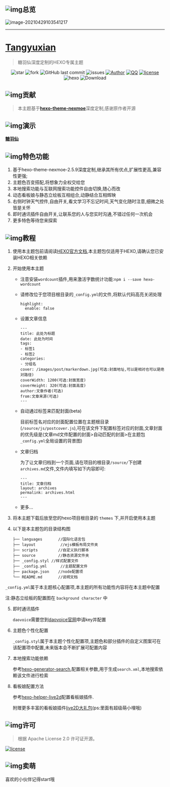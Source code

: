 ## ![img](https://cdn.tangyuxian.com/PicGoImages/20210429104219.png)总览

![image-20210429103541217](https://cdn.tangyuxian.com/PicGoImages/20210429104818.png)

------

# [Tangyuxian](https://www.tangyuxian.com)

> 糖羽仙深度定制的HEXO专属主题
<p align="center">
<img alt="star" src="https://img.shields.io/github/stars/tangyuxian/hexo-theme-tangyuxian.svg"/>
<img alt="fork" src="https://img.shields.io/github/forks/tangyuxian/hexo-theme-tangyuxian.svg"/>
<img alt="GitHub last commit" src="https://img.shields.io/github/last-commit/tangyuxian/hexo-theme-tangyuxian.svg?label=commits">
<img alt="issues" src="https://img.shields.io/github/issues/tangyuxian/hexo-theme-tangyuxian.svg"/>
<a href="https://www.tangyuxian.com"><img alt="Author" src="https://img.shields.io/badge/author-糖羽仙-red.svg"/></a>
<a href="http://wpa.qq.com/msgrd?v=3&uin=2120252100&site=qq&menu=yes"><img alt="QQ" src="https://img.shields.io/badge/QQ-2120252100-red.svg"/></a>
<a href="https://github.com/tangyuxian/hexo-theme-tangyuxian/blob/master/LICENSE"><img alt="license" src="https://img.shields.io/github/license/tangyuxian/hexo-theme-tangyuxian.svg"/></a>
<img alt="hexo" src="https://img.shields.io/badge/hexo-blue.svg"/>
<img alt="Download" src="https://img.shields.io/badge/download-29.9KB-brightgreen.svg"/>
</p>

## ![img](https://cdn.tangyuxian.com/PicGoImages/20210429104626.png)贡献

> 本主题基于[**hexo-theme-nexmoe**](https://github.com/tangyuxian/hexo-theme-nexmoe)深度定制,感谢原作者开源
>

## ![img](https://cdn.tangyuxian.com/PicGoImages/20210429105429.png)演示

[**糖羽仙**](https://www.tangyuxian.com)

## ![img](https://cdn.tangyuxian.com/PicGoImages/20210429112034.png)特色功能

1. 基于hexo-theme-nexmoe-2.5.9深度定制,继承其所有优点,扩展性更高,兼容性更强;
2. 主题色百变搭配,将想象力全权交给您
3. 本地搜索功能与互联网搜索功能控件自由切换,随心而改
4. 动态看板娘与静态立绘板互相组合,动静结合互相辉映
5. 右侧时钟天气控件,自由开关,看文学习不忘记时间,天气变化随时注意,细微之处皆是关怀
6. 即时通讯插件自由开关,让联系您的人与您实时沟通,不错过任何一次机会
7. 更多特色等待您来探索

## ![img](https://cdn.tangyuxian.com/PicGoImages/20210429114146.png)教程

1. 使用本主题包前请阅读[HEXO官方文档](https://hexo.io/zh-cn/docs/),本主题包仅适用于HEXO,请确认您已安装HEXO相关依赖

2. 开始使用本主题

   - 注意安装`wordcount`插件,用来激活字数统计功能:`npm i --save hexo-wordcount`

   - 请修改位于您项目根目录的`_config.yml`的文件,将默认代码高亮关闭处理

     ```
     highlight:
       enable: false
     ```

   - 设置文章信息

     ```
     ---
     title: 此处为标题
     date: 此处为时间
     tags:
     - 标签1
     - 标签2
     categories:
     - 分组名
     cover: /images/post/markerdown.jpg(可选:封面地址,可以是相对也可以是绝对路径)
     coverWidth: 1200(可选:封面宽度)
     coverHeight: 320(可选:封面高度)
     author:文章作者(可选)
     from:文章来源(可选)
     ---
     ```

   - 自动通过标签来匹配封面(beta)

     目前标签名对应的封面配置位置在主题根目录(`/source/js/postcover.js`),可在该文件下配置标签对应的封面,文章封面的优先级是(文章md文件配置的封面>自动匹配的封面>在主题包`_config.yml`全局设置的背景图)

   - 文章归档

     为了让文章归档到一个页面,请在项目的根目录`/source/`下创建`archives.md`文件,文件内填写如下内容即可:

     ```
     ---
     title: 文章归档
     layout: archives
     permalink: archives.html
     ---
     ```

   - 更多...

3. 将本主题下载后放至您的hexo项目根目录的 `themes` 下,并开启使用本主题

4. 以下是本主题包的目录结构图

   ```
   ├── languages       //国际化语言包
   ├── layout			//ejs模板布局文件夹
   ├── scripts         //自定义执行脚本		
   ├── source          //静态资源文件夹
   ├── _config.styl	//样式配置文件
   ├── _config.yml		//主题配置文件
   ├── package.json    //node配置项
   └── README.md       //说明文档
   ```
   

`_config.yml`属于本主题核心配置项,本主题的所有功能性内容将在本主题中配置

注:静态立绘板的配置图在 `background character` 中

5. 即时通讯插件

   `daovoice`需要您到[daovoice官网](http://dashboard.daovoice.io/)申请key并配置

6. 主题色个性化配置

   `_config.styl`属于本主题个性化配置项,主题色和部分插件的自定义图案可在该配置项中配置,未来版本会不断扩展可配置内容

7. 本地搜索功能依赖

   参考[hexo-generator-search](https://www.npmjs.com/package/hexo-generator-search),配置相关参数,用于生成`search.xml`,本地搜索依赖该文件进行检索

8. 看板娘配置方法

   参考[hexo-helper-live2d](https://github.com/tangyuxian/hexo-helper-live2d)配置看板娘插件.

   附赠更多丰富的看板娘插件[live2D大礼包](https://github.com/tangyuxian/live2D)(ps:里面有超级萌小埋哦)

   

## ![img](https://cdn.tangyuxian.com/PicGoImages/20210429114804.png)许可
   > 根据 Apache License 2.0 许可证开源。

   <a href="https://github.com/tangyuxian/hexo-theme-tangyuxian/blob/master/LICENSE"><img alt="license" src="https://img.shields.io/github/license/tangyuxian/hexo-theme-tangyuxian.svg"/></a>

   

## ![img](https://cdn.tangyuxian.com/PicGoImages/20210429144611.png)卖萌

喜欢的小伙伴记得start哦
